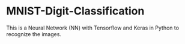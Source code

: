 # MNIST-Digit-Classification
This is a  Neural Network (NN) with Tensorflow and Keras in Python to recognize the images.
